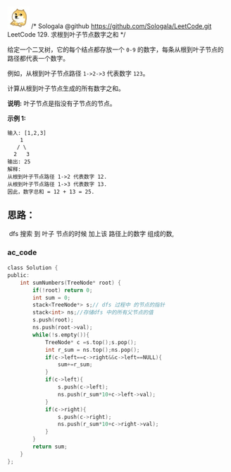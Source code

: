 ![](https://github.com/Sologala/SomeThings/blob/master/face.jpg?raw=true)
/*
    Sologala   @github    https://github.com/Sologala/LeetCode.git
    LeetCode   129. 求根到叶子节点数字之和
*/

给定一个二叉树，它的每个结点都存放一个 `0-9` 的数字，每条从根到叶子节点的路径都代表一个数字。

例如，从根到叶子节点路径 `1->2->3` 代表数字 `123`。

计算从根到叶子节点生成的所有数字之和。

**说明:** 叶子节点是指没有子节点的节点。

**示例 1:**

```
输入: [1,2,3]
    1
   / \
  2   3
输出: 25
解释:
从根到叶子节点路径 1->2 代表数字 12.
从根到叶子节点路径 1->3 代表数字 13.
因此，数字总和 = 12 + 13 = 25.
```

## **思路：**

​	dfs 搜索 到 叶子 节点的时候 加上该 路径上的数字 组成的数,

### **ac_code**
```c
class Solution {
public:
    int sumNumbers(TreeNode* root) {
        if(!root) return 0;
        int sum = 0;
        stack<TreeNode*> s;// dfs 过程中 的节点的指针
        stack<int> ns;//存储dfs 中的所有父节点的值
        s.push(root);
        ns.push(root->val);
        while(!s.empty()){
            TreeNode* c =s.top();s.pop();
            int r_sum = ns.top();ns.pop();
            if(c->left==c->right&&c->left==NULL){
                sum+=r_sum;
            }
            if(c->left){
                s.push(c->left);
                ns.push(r_sum*10+c->left->val);
            }
            if(c->right){
                s.push(c->right);
                ns.push(r_sum*10+c->right->val);
            }
        }
        return sum;
    }
};
```

